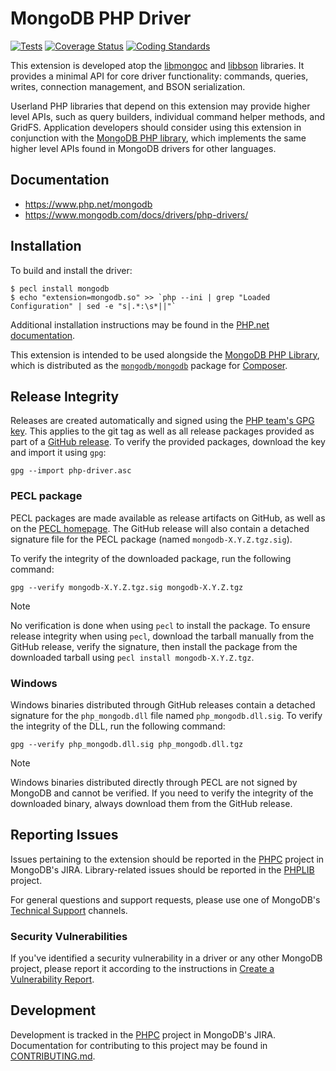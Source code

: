 # MongoDB PHP Driver

[![Tests](https://github.com/mongodb/mongo-php-driver/actions/workflows/tests.yml/badge.svg)](https://github.com/mongodb/mongo-php-driver/actions/workflows/tests.yml)
[![Coverage Status](https://coveralls.io/repos/github/mongodb/mongo-php-driver/badge.svg?branch=master)](https://coveralls.io/github/mongodb/mongo-php-driver?branch=master)
[![Coding Standards](https://github.com/mongodb/mongo-php-driver/actions/workflows/clang-format.yml/badge.svg)](https://github.com/mongodb/mongo-php-driver/actions/workflows/clang-format.yml)

This extension is developed atop the
[libmongoc](https://github.com/mongodb/mongo-c-driver) and
[libbson](https://github.com/mongodb/libbson) libraries. It provides a minimal
API for core driver functionality: commands, queries, writes, connection
management, and BSON serialization.

Userland PHP libraries that depend on this extension may provide higher level
APIs, such as query builders, individual command helper methods, and GridFS.
Application developers should consider using this extension in conjunction with
the [MongoDB PHP library](https://github.com/mongodb/mongo-php-library), which
implements the same higher level APIs found in MongoDB drivers for other
languages.

## Documentation

 - https://www.php.net/mongodb
 - https://www.mongodb.com/docs/drivers/php-drivers/

## Installation

To build and install the driver:

    $ pecl install mongodb
    $ echo "extension=mongodb.so" >> `php --ini | grep "Loaded Configuration" | sed -e "s|.*:\s*||"`

Additional installation instructions may be found in the
[PHP.net documentation](https://php.net/manual/en/mongodb.installation.php).

This extension is intended to be used alongside the
[MongoDB PHP Library](https://github.com/mongodb/mongo-php-library), which is
distributed as the
[`mongodb/mongodb`](https://packagist.org/packages/mongodb/mongodb) package for
[Composer](https://getcomposer.org).

## Release Integrity

Releases are created automatically and signed using the 
[PHP team's GPG key](https://pgp.mongodb.com/php-driver.asc). This applies to
the git tag as well as all release packages provided as part of a
[GitHub release](https://github.com/mongodb/mongo-php-library/releases). To
verify the provided packages, download the key and import it using `gpg`:

```shell
gpg --import php-driver.asc
```

### PECL package

PECL packages are made available as release artifacts on GitHub, as well as on
the [PECL homepage](https://pecl.php.net/mongodb). The GitHub release will also
contain a detached signature file for the PECL package (named
`mongodb-X.Y.Z.tgz.sig`).

To verify the integrity of the downloaded package, run the following command:

```shell
gpg --verify mongodb-X.Y.Z.tgz.sig mongodb-X.Y.Z.tgz
```

> [!NOTE]
> No verification is done when using `pecl` to install the package. To ensure
> release integrity when using `pecl`, download the tarball manually from the
> GitHub release, verify the signature, then install the package from the
> downloaded tarball using `pecl install mongodb-X.Y.Z.tgz`.

### Windows

Windows binaries distributed through GitHub releases contain a detached
signature for the `php_mongodb.dll` file named `php_mongodb.dll.sig`. To verify
the integrity of the DLL, run the following command:

```shell
gpg --verify php_mongodb.dll.sig php_mongodb.dll.tgz
```

> [!NOTE]
> Windows binaries distributed directly through PECL are not signed by MongoDB
> and cannot be verified. If you need to verify the integrity of the downloaded
> binary, always download them from the GitHub release.

## Reporting Issues

Issues pertaining to the extension should be reported in the
[PHPC](https://jira.mongodb.org/secure/CreateIssue!default.jspa?project-field=PHPC)
project in MongoDB's JIRA. Library-related issues should be reported in the
[PHPLIB](https://jira.mongodb.org/secure/CreateIssue!default.jspa?project-field=PHPLIB)
project.

For general questions and support requests, please use one of MongoDB's
[Technical Support](https://docs.mongodb.com/manual/support/) channels.

### Security Vulnerabilities

If you've identified a security vulnerability in a driver or any other MongoDB
project, please report it according to the instructions in
[Create a Vulnerability Report](https://docs.mongodb.org/manual/tutorial/create-a-vulnerability-report).

## Development

Development is tracked in the
[PHPC](https://jira.mongodb.org/projects/PHPC/summary) project in MongoDB's
JIRA. Documentation for contributing to this project may be found in
[CONTRIBUTING.md](CONTRIBUTING.md).
